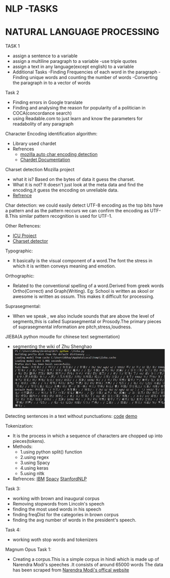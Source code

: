 
# NLP -TASKS


# NATURAL LANGUAGE PROCESSING

TASK 1 

  - assign a sentence to a variable
  - assign a multiline paragraph to a variable -use triple quotes
  - assign a text in any language(except english) to a variable
  - Additional Tasks
     -Finding Frequencies of each word in the paragraph
     -Finding unique words and counting the number of words
     -Converting the paragraph in to a vector of words


Task 2
  - Finding errors in Google translate
  - Finding and analysing the reason for popularity of a politician in COCA(concordance search)
  - using Readable.com to just learn and know the parameters for readabolity of any paragraph

Character Encoding identification algorithm:
  - Library used chardet
  - Refrences
    - [mozilla auto char encoding detection](https://www-archive.mozilla.org/projects/intl/universalcharsetdetection)
    - [Chardet Documentation](https://chardet.readthedocs.io/en/latest/index.html)


Charset detection Mozilla project 
  - what it is?
    Based on the bytes of data it guess the charset.
  - What it is not?
    It doesn't just look at the meta data and find the encoding,it guess the encoding on unreliable data.
  - [Refrence](https://www-archive.mozilla.org/projects/intl/chardet.html)
      
Char detection:
we could easily detect UTF-8 encoding as the top bits have a pattern and as the pattern reccurs we can confirm the encoding as UTF-8.This similar pattern recognition is used for UTF-1.
    
Other Refrences:
  - [ICU Project](http://site.icu-project.org/)
  - [Charset detector](https://unicode-org.github.io/icu-docs/apidoc/released/icu4j/com/ibm/icu/text/CharsetDetector.html)
      



Typographic:
  - It basically is the visual component of a word.The font the stress in which it is written conveys meaning and emotion.

Orthographic:
  - Related to the conventional spelling of a word.Derived from greek words Ortho(Correct) and Graph(Writing).
    Eg: School is written as skool or awesome is written as ossum.
    This makes it difficult for processing.

Suprasegmental:
  - When we speak , we also include sounds that are above the level of segments,this is called Suprasegmental or Prosody.The primary     pieces of suprasegmental information are pitch,stress,loudness.


JIEBA(A python moudle for chinese text segmentation)
  - segmenting the wiki of Zhu Shenghao
    ![Output](./out/jieba.png?raw=true "Output of segmentation of text using jieba")

Detecting sentences in a text without punctuations:
  [code](https://github.com/ottokart/punctuator2)
  [demo](http://bark.phon.ioc.ee/punctuator)



Tokenization:
  - It is the process in which a sequence of characters are chopped up into pieces(tokens).
  - Methods:
    - 1.using python split() function
    - 2.using regex
    - 3.using Spacy
    - 4.using keras
    -  5.using nltk
  - Refrences:
    [IBM](https://www.ibm.com/developerworks/community/blogs/nlp/entry/tokenization?lang=en)
    [Spacy](https://spacy.io/api/tokenizer)
    [StanfordNLP](https://nlp.stanford.edu/IR-book/html/htmledition/tokenization-1.html)

Task 3:
  - working with brown and inaugural corpus
  - Removing stopwords from Lincoln's speech
  - finding the most used words in his speech
  - finding freqDist for the categories in brown corpus
  - finding the avg number of words in the president's speech.


Task 4:
  - working woth stop words and tokenizers

Magnum Opus Task 1:

 - Creating a corpus.This is a simple corpus in hindi which is made up of Narendra Modi's speeches .It consists of around 65000 words
   The data has been scraped from [Narendra Modi's offical website](https://www.narendramodi.in/)

